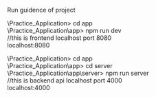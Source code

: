 
Run guidence of project

\Practice_Application> cd app                                  
\Practice_Application\app> npm run dev                            
//this is frontend localhost port 8080                          
localhost:8080

\Practice_Application> cd app                           
\Practice_Application\app> cd server                    
\Practice_Application\app\server> npm run server                 
//this is backend api localhost port 4000               
localhost:4000
